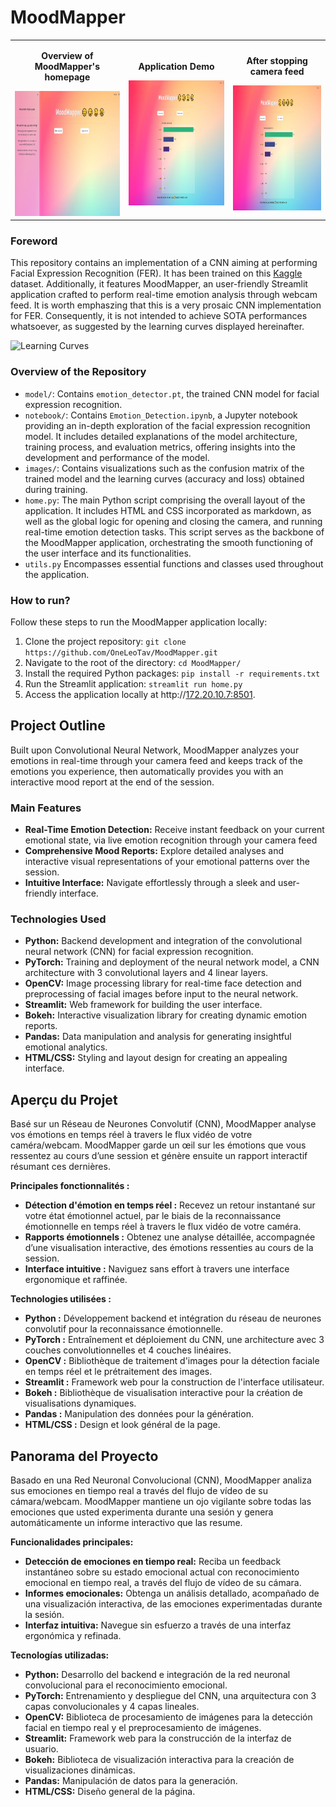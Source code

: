 # MoodMapper

<table align="center">
  <tr>
    <td align="center">
      <p font-size="8px"><b>Overview of MoodMapper's homepage</b></p>
      <img src="images/github/MoodMapper_homepage.PNG" alt="Homepage" height="200">
    </td>
    <td>
      <p align="center"><b>Application Demo</b></p>
      <img src="images/github/MoodMapper_after.PNG" alt="Demo" height="200">
    </td>
    <td>
      <p align="center"><b>After stopping camera feed</b></p>
      <img src="images/github/MoodMapper_after.PNG" alt="Emotion Report" height="200">
    </td>
  </tr>
</table>

### Foreword
This repository contains an implementation of a CNN aiming at performing Facial Expression Recognition (FER). It has been trained on this [Kaggle](https://www.kaggle.com/datasets/ananthu017/emotion-detection-fer) dataset. Additionally, it features MoodMapper, an user-friendly Streamlit application crafted to perform real-time emotion analysis through webcam feed.
It is worth emphaszing that this is a very prosaic CNN implementation for FER. Consequently, it is not intended to achieve SOTA performances whatsoever, as suggested by the learning curves displayed hereinafter.

<img src="images/CNN/train_acc_and_loss.png" alt="Learning Curves" width="800" height="400">

### Overview of the Repository
- `model/`: Contains `emotion_detector.pt`, the trained CNN model for facial expression recognition.
- `notebook/`: Contains `Emotion_Detection.ipynb`, a Jupyter notebook providing an in-depth exploration of the facial expression recognition model. It includes detailed explanations of the model architecture, training process, and evaluation metrics, offering insights into the development and performance of the model.
- `images/`: Contains visualizations such as the confusion matrix of the trained model and the learning curves (accuracy and loss) obtained during training. 
- `home.py`: The main Python script comprising the overall layout of the application. It includes HTML and CSS incorporated as markdown, as well as the global logic for opening and closing the camera,  and running real-time emotion detection tasks. This script serves as the backbone of the MoodMapper application, orchestrating the smooth functioning of the user interface and its functionalities.
- `utils.py` Encompasses essential functions and classes used throughout the application.

### How to run?
Follow these steps to run the MoodMapper application locally:

1. Clone the project repository: `git clone https://github.com/OneLeoTav/MoodMapper.git`
2. Navigate to the root of the directory: `cd MoodMapper/`
3. Install the required Python packages: `pip install -r requirements.txt`
4. Run the Streamlit application: `streamlit run home.py`
5. Access the application locally at http://[172.20.10.7:8501](http://172.20.10.7:8501).

## Project Outline
Built upon Convolutional Neural Network, MoodMapper analyzes your emotions in real-time through your camera feed and keeps track of the emotions you experience, then automatically provides you with an interactive mood report at the end of the session.

### Main Features
- **Real-Time Emotion Detection:** Receive instant feedback on your current emotional state, via live emotion recognition through your camera feed
- **Comprehensive Mood Reports:** Explore detailed analyses and interactive visual representations of your emotional patterns over the session.
- **Intuitive Interface:** Navigate effortlessly through a sleek and user-friendly interface.

### Technologies Used
- **Python:** Backend development and integration of the convolutional neural network (CNN) for facial expression recognition.
- **PyTorch:** Training and deployment of the neural network model, a CNN architecture with 3 convolutional layers and 4 linear layers.
- **OpenCV:** Image processing library for real-time face detection and preprocessing of facial images before input to the neural network.
- **Streamlit:** Web framework for building the user interface.
- **Bokeh:** Interactive visualization library for creating dynamic emotion reports.
- **Pandas:** Data manipulation and analysis for generating insightful emotional analytics.
- **HTML/CSS:** Styling and layout design for creating an appealing interface.

## Aperçu du Projet
Basé sur un Réseau de Neurones Convolutif (CNN), MoodMapper analyse vos émotions en temps réel à travers le flux vidéo de votre caméra/webcam. MoodMapper garde un œil sur les émotions que vous ressentez au cours d’une session et génère ensuite un rapport interactif résumant ces dernières.

**Principales fonctionnalités :**
- **Détection d'émotion en temps réel :** Recevez un retour instantané sur votre état émotionnel actuel, par le biais de la reconnaissance émotionnelle en temps réel à travers le flux vidéo de votre caméra. 
- **Rapports émotionnels :** Obtenez une analyse détaillée, accompagnée d’une visualisation interactive, des émotions ressenties au cours de la session.
- **Interface intuitive :** Naviguez sans effort à travers une interface ergonomique et raffinée.

**Technologies utilisées :**
- **Python :** Développement backend et intégration du réseau de neurones convolutif pour la reconnaissance émotionnelle.
- **PyTorch :** Entraînement et déploiement du CNN, une architecture avec 3 couches convolutionnelles et 4 couches linéaires.
- **OpenCV :** Bibliothèque de traitement d'images pour la détection faciale en temps réel et le prétraitement des images.
- **Streamlit :** Framework web pour la construction de l'interface utilisateur.
- **Bokeh :** Bibliothèque de visualisation interactive pour la création de visualisations dynamiques.
- **Pandas :** Manipulation des données pour la génération.
- **HTML/CSS :** Design et look général de la page.

## Panorama del Proyecto
Basado en una Red Neuronal Convolucional (CNN), MoodMapper analiza sus emociones en tiempo real a través del flujo de vídeo de su cámara/webcam. MoodMapper mantiene un ojo vigilante sobre todas las emociones que usted experimenta durante una sesión y genera automáticamente un informe interactivo que las resume.

**Funcionalidades principales:**
- **Detección de emociones en tiempo real:** Reciba un feedback instantáneo sobre su estado emocional actual con reconocimiento emocional en tiempo real, a través del flujo de vídeo de su cámara.
- **Informes emocionales:** Obtenga un análisis detallado, acompañado de una visualización interactiva, de las emociones experimentadas durante la sesión.
- **Interfaz intuitiva:** Navegue sin esfuerzo a través de una interfaz ergonómica y refinada.

**Tecnologías utilizadas:**
- **Python:** Desarrollo del backend e integración de la red neuronal convolucional para el reconocimiento emocional.
- **PyTorch:** Entrenamiento y despliegue del CNN, una arquitectura con 3 capas convolucionales y 4 capas lineales.
- **OpenCV:** Biblioteca de procesamiento de imágenes para la detección facial en tiempo real y el preprocesamiento de imágenes.
- **Streamlit:** Framework web para la construcción de la interfaz de usuario.
- **Bokeh:** Biblioteca de visualización interactiva para la creación de visualizaciones dinámicas.
- **Pandas:** Manipulación de datos para la generación.
- **HTML/CSS:** Diseño general de la página.


